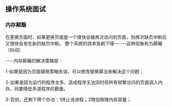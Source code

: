 ## 操作系统面试

### 内存颠簸

在更换页面时，如果更换页面是一个很快会被再次访问的页面，则再次缺页中断后又很快会发生新的缺页中断。 整个系统的效率急剧下降------这种现象称为颠簸（抖动）

----内存颠簸的解决策略是：

1-如果是因为页面替换策略失误，可以修改替换算法来解决这个问题；

2-如果是因为运行的程序太多，造成程序无法同时将所有频繁访问的页面调入内存，则要降低多道程序的数量。

3-否则，还剩下两个办法：1终止该进程；2增加物理内存容量；